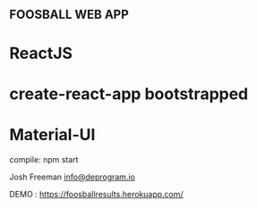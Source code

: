 ## FOOSBALL WEB APP
# ReactJS
# create-react-app bootstrapped
# Material-UI

compile:
npm start

Josh Freeman
info@deprogram.io

DEMO : https://foosballresults.herokuapp.com/